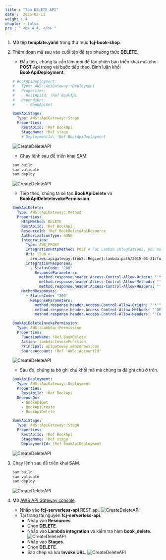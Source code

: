 ```yaml
---
title : "Tạo DELETE API"
date :  2025-02-11
weight : 4
chapter : false
pre : " <b> 4.4. </b> "
---
```

1. Mở tệp **template.yaml** trong thư mục **fcj-book-shop**.

2. Thêm đoạn mã sau vào cuối tệp để tạo phương thức **DELETE**.
    - Đầu tiên, chúng ta cần làm mới để tạo phiên bản triển khai mới cho **POST** Api trong vài bước tiếp theo. Bình luận khối **BookApiDeployment**.

    ```yml
    # BookApiDeployment:
    #   Type: AWS::ApiGateway::Deployment
    #   Properties:
    #     RestApiId: !Ref BookApi
    #   DependsOn:
    #     - BookApiGet

    BookApiStage:
      Type: AWS::ApiGateway::Stage
      Properties:
        RestApiId: !Ref BookApi
        StageName: !Ref stage
        # DeploymentId: !Ref BookApiDeployment
    ```

    ![CreateDeleteAPI](/images/temp/1/72.png?&width=90pc)
    - Chạy lệnh sau để triển khai SAM.

    ```bash
    sam build
    sam validate
    sam deploy
    ```

    ![CreateDeleteAPI](/images/temp/1/73.png?&width=90pc)
    - Tiếp theo, chúng ta sẽ tạo **BookApiDelete** và **BookApiDeleteInvokePermission**.

    ```yml
    BookApiDelete:
      Type: AWS::ApiGateway::Method
      Properties:
        HttpMethod: DELETE
        RestApiId: !Ref BookApi
        ResourceId: !Ref BookDeleteApiResource
        AuthorizationType: NONE
        Integration:
          Type: AWS_PROXY
          IntegrationHttpMethod: POST # For Lambda integrations, you must set the integration method to POST
          Uri: !Sub >-
            arn:aws:apigateway:${AWS::Region}:lambda:path/2015-03-31/functions/${BookDelete.Arn}/invocations
          IntegrationResponses:
            - StatusCode: "200"
              ResponseParameters:
                method.response.header.Access-Control-Allow-Origin: "'*'"
                method.response.header.Access-Control-Allow-Methods: "'DELETE,OPTIONS'"
                method.response.header.Access-Control-Allow-Headers: "'Content-Type,X-Amz-Date,Authorization,X-Api-Key,X-Amz-Security-Token'"
        MethodResponses:
          - StatusCode: "200"
            ResponseParameters:
              method.response.header.Access-Control-Allow-Origin: "'*'"
              method.response.header.Access-Control-Allow-Methods: "'DELETE,OPTIONS'"
              method.response.header.Access-Control-Allow-Headers: "'Content-Type,X-Amz-Date,Authorization,X-Api-Key,X-Amz-Security-Token'"

    BookApiDeleteInvokePermission:
      Type: AWS::Lambda::Permission
      Properties:
        FunctionName: !Ref BookDelete
        Action: lambda:InvokeFunction
        Principal: apigateway.amazonaws.com
        SourceAccount: !Ref "AWS::AccountId"
    ```

    ![CreateDeleteAPI](/images/temp/1/79.png?&width=90pc)
    - Sau đó, chúng ta bỏ ghi chú khối mã mà chúng ta đã ghi chú ở trên.

    ```yml
    BookApiDeployment:
      Type: AWS::ApiGateway::Deployment
      Properties:
        RestApiId: !Ref BookApi
      DependsOn:
        - BookApiGet
        - BookApiCreate
        - BookApiDelete

    BookApiStage:
      Type: AWS::ApiGateway::Stage
      Properties:
        RestApiId: !Ref BookApi
        StageName: !Ref stage
        DeploymentId: !Ref BookApiDeployment
    ```

    ![CreateDeleteAPI](/images/temp/1/80.png?&width=90pc)

3. Chạy lệnh sau để triển khai SAM.

    ```bash
    sam build
    sam validate
    sam deploy
    ```

    ![CreateDeleteAPI](/images/temp/1/81.png?&width=90pc)

4. Mở [AWS API Gateway console](https://us-east-1.console.aws.amazon.com/apigateway/home?region=us-east-1).
    - Nhấp vào **fcj-serverless-api** REST api.
    ![CreateDeleteAPI](/images/temp/1/64.png?width=90pc)
    - Tại trang tài nguyên **fcj-serverless-api**.
      - Nhấp vào **Resources**.
      - Chọn **DELETE**.
      - Nhấp vào **Lambda integration** và kiểm tra hàm **book_delete**.
      ![CreateDeleteAPI](/images/temp/1/82.png?&width=90pc)
      - Nhấp vào **Stages**.
      - Chọn **DELETE**.
      - Sao chép và lưu **Invoke URL**.
      ![CreateDeleteAPI](/images/temp/1/83.png?&width=90pc)
